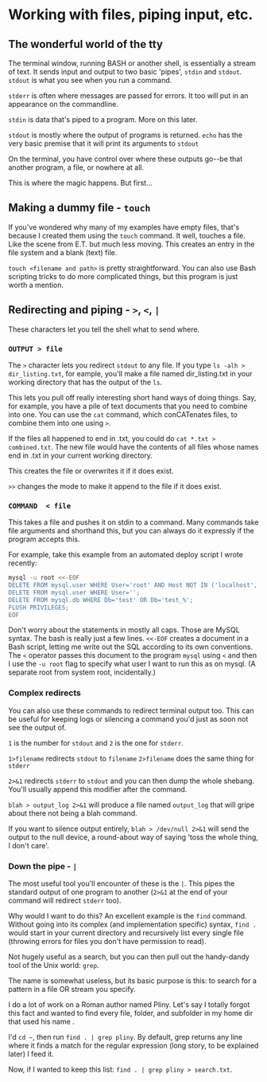 # Working with files, piping input, etc.

## The wonderful world of the tty
The terminal window, running BASH or another shell, is essentially a stream of text. It sends input and output to two basic 'pipes', `stdin` and `stdout`. `stdout` is what you see when you run a command.

`stderr` is often where messages are passed for errors. It too will put in an appearance on the commandline.

`stdin` is data that's piped to a program. More on this later.

`stdout` is mostly where the output of programs is returned. `echo` has the very basic premise
that it will print its arguments to `stdout`

On the terminal, you have control over where these outputs go--be that another program, a file, or nowhere at all.

This is where the magic happens. But first...

## Making a dummy file - `touch`
If you've wondered why many of my examples have empty files, that's because I created them using the `touch` command. It well, touches a file. Like the scene from E.T. but much less moving. This creates an entry
in the file system and a blank (text) file.

`touch <filename and path>` is pretty straightforward. You can also use Bash scripting tricks to do more
complicated things, but this program is just worth a mention.

## Redirecting and piping - `>`, `<`, `|`
These characters let you tell the shell what to send where.

### `OUTPUT > file`

The `>` character lets you redirect `stdout` to any file. If you type `ls -alh > dir_listing.txt`, for eample, you'll make a file named dir_listing.txt in your working directory that has the output of the `ls`.

This lets you pull off really interesting short hand ways of doing things. Say, for example, you have a
pile of text documents that you need to combine into one. You can use the `cat` command, which conCATenates files, to combine them into one using `>`.

If the files all happened to end in .txt, you could do `cat *.txt > combined.txt`. The new file would have the contents of all files whose names end in .txt in your current working directory.

This creates the file or overwrites it if it does exist.

`>>` changes the mode to make it append to the file if it does exist.

### `COMMAND  < file `

This takes a file and pushes it on stdin to a command. Many commands take file arguments and shorthand this, but you can always do it expressly if the program accepts this.

For example, take this example from an automated deploy script I wrote recently:

```bash
mysql -u root <<-EOF
DELETE FROM mysql.user WHERE User='root' AND Host NOT IN ('localhost', '127.0.0.1', '::1');
DELETE FROM mysql.user WHERE User='';
DELETE FROM mysql.db WHERE Db='test' OR Db='test_%';
FLUSH PRIVILEGES;
EOF

```
Don't worry about the statements in mostly all caps. Those are MySQL syntax. The bash is
really just a few lines. `<<-EOF` creates a document in a Bash script, letting me write out
the SQL according to its own conventions. The `<` operator passes this document to the program
`mysql` using `<` and then I use the `-u root` flag to specify what user I want to run this
as on mysql. (A separate root from system root, incidentally.)


### Complex redirects
You can also use these commands to redirect terminal output too. This can be useful for keeping logs
or silencing a command you'd just as soon not see the output of.

`1` is the number for `stdout` and `2` is the one for `stderr`.

`1>filename` redirects `stdout` to `filename`
`2>filename` does the same thing for `stderr`

`2>&1` redirects `stderr` to `stdout` and you can then dump the whole shebang. You'll usually append this modifier after the command.

`blah > output_log 2>&1` will produce a file named `output_log` that will gripe about there not being a blah command.

If you want to silence output entirely, ` blah > /dev/null 2>&1 ` will send the output to the null device,
a round-about way of saying 'toss the whole thing, I don't care'.


### Down the pipe - `|`

The most useful tool you'll encounter of these is the `|`. This pipes the standard output of one program to another (`2>&1` at the end of your command will redirect `stderr` too).

Why would I want to do this? An excellent example is the `find` command. Without going into its complex
(and implementation specific) syntax, `find .` would start in your current directory and recursively list every single file (throwing errors for files you don't have permission to read).

Not hugely useful as a search, but you can then pull out the handy-dandy tool of the Unix world: `grep`.

The name is somewhat useless, but its basic purpose is this: to search for a pattern in a file OR stream
you specify.

I do a lot of work on a Roman author named Pliny. Let's say I totally forgot this fact and wanted to find every file, folder, and subfolder in my home dir that used his name .

I'd `cd ~`, then run `find . | grep pliny`. By default, grep returns any line where it finds a match for the regular expression (long story, to be explained later) I feed it.

Now, if I wanted to keep this list: `find . | grep pliny > search.txt`.
